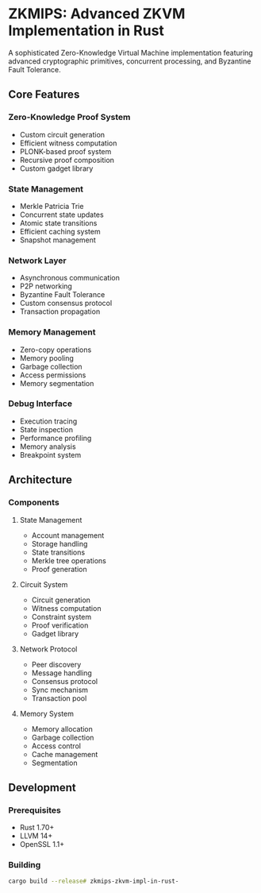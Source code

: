 # ZKMIPS: Advanced ZKVM Implementation in Rust

A sophisticated Zero-Knowledge Virtual Machine implementation featuring advanced cryptographic primitives, concurrent processing, and Byzantine Fault Tolerance.

## Core Features

### Zero-Knowledge Proof System
- Custom circuit generation
- Efficient witness computation
- PLONK-based proof system
- Recursive proof composition
- Custom gadget library

### State Management
- Merkle Patricia Trie
- Concurrent state updates
- Atomic state transitions
- Efficient caching system
- Snapshot management

### Network Layer
- Asynchronous communication
- P2P networking
- Byzantine Fault Tolerance
- Custom consensus protocol
- Transaction propagation

### Memory Management
- Zero-copy operations
- Memory pooling
- Garbage collection
- Access permissions
- Memory segmentation

### Debug Interface
- Execution tracing
- State inspection
- Performance profiling
- Memory analysis
- Breakpoint system

## Architecture

### Components
1. State Management
   - Account management
   - Storage handling
   - State transitions
   - Merkle tree operations
   - Proof generation

2. Circuit System
   - Circuit generation
   - Witness computation
   - Constraint system
   - Proof verification
   - Gadget library

3. Network Protocol
   - Peer discovery
   - Message handling
   - Consensus protocol
   - Sync mechanism
   - Transaction pool

4. Memory System
   - Memory allocation
   - Garbage collection
   - Access control
   - Cache management
   - Segmentation

## Development

### Prerequisites
- Rust 1.70+
- LLVM 14+
- OpenSSL 1.1+

### Building
```bash
cargo build --release#   z k m i p s - z k v m - i m p l - i n - r u s t -  
 